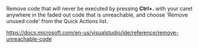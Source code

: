 ﻿Remove code that will never be executed by pressing **Ctrl+.** with your caret anywhere in the faded out code that is unreachable, and choose 'Remove unused code' from the Quick Actions list. 

https://docs.microsoft.com/en-us/visualstudio/ide/reference/remove-unreachable-code